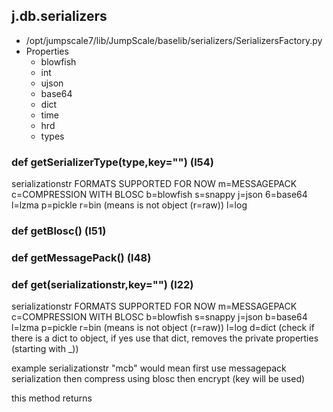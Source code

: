 ## j.db.serializers

- /opt/jumpscale7/lib/JumpScale/baselib/serializers/SerializersFactory.py
- Properties
    - blowfish
    - int
    - ujson
    - base64
    - dict
    - time
    - hrd
    - types

### def getSerializerType(type,key="") (l54)

serializationstr FORMATS SUPPORTED FOR NOW
    m=MESSAGEPACK 
    c=COMPRESSION WITH BLOSC
    b=blowfish
    s=snappy
    j=json
    6=base64
    l=lzma
    p=pickle
    r=bin (means is not object (r=raw))
    l=log

### def getBlosc() (l51)

### def getMessagePack() (l48)

### def get(serializationstr,key="") (l22)

serializationstr FORMATS SUPPORTED FOR NOW
    m=MESSAGEPACK 
    c=COMPRESSION WITH BLOSC
    b=blowfish
    s=snappy
    j=json
    b=base64
    l=lzma
    p=pickle
    r=bin (means is not object (r=raw))
    l=log
    d=dict (check if there is a dict to object, if yes use that dict, removes the private properties (starting with _))

 example serializationstr "mcb" would mean first use messagepack serialization then compress using blosc then encrypt (key will be used)

this method returns

